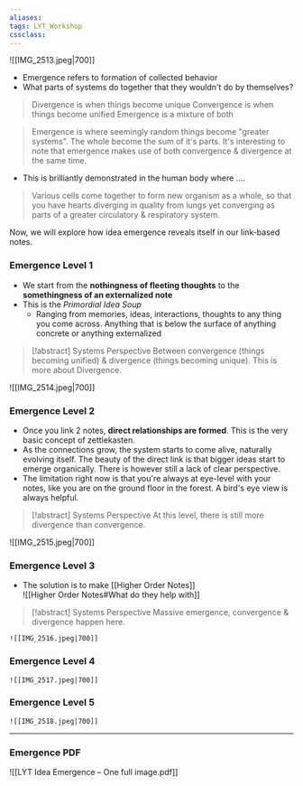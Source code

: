 ```yaml
---
aliases:
tags: LYT_Workshop 
cssclass: 
---
```


![[IMG_2513.jpeg|700]]

- Emergence refers to formation of collected behavior
- What parts of systems do together that they wouldn't do by themselves?

> Divergence is when things become unique
> Convergence is when things become unified
> Emergence is a mixture of both


> Emergence is where seemingly random things become "greater systems". The whole become the sum of it's parts.
> It's interesting to note that emergence makes use of both convergence & divergence at the same time.

- This is brilliantly demonstrated in the human body where ....
> Various cells come together to form new organism as a whole, so that you have hearts diverging in quality from lungs yet converging as parts of a greater circulatory & respiratory system.


Now, we will explore how idea emergence reveals itself in our link-based notes.

### Emergence Level 1
- We start from the **nothingness of fleeting thoughts** to the **somethingness of an externalized note**
- This is the *Primordial Idea Soup*
	- Ranging from memories, ideas, interactions, thoughts to any thing you come across. Anything that is below the surface of anything concrete or anything externalized

> [!abstract] Systems Perspective
> Between convergence (things becoming unified) & divergence (things becoming unique). This is more about Divergence.

![[IMG_2514.jpeg|700]]
### Emergence Level 2
- Once you link 2 notes, **direct relationships are formed**. This is the very basic concept of zettlekasten.
- As the connections grow, the system starts to come alive, naturally evolving itself. The beauty of the direct link is that bigger ideas start to emerge organically. There is however still a lack of clear perspective.
- The limitation right now is that you're always at eye-level with your notes, like you are on the ground floor in the forest. A bird's eye view is always helpful.

> [!abstract] Systems Perspective
> At this level, there is still more divergence than convergence.

![[IMG_2515.jpeg|700]]
### Emergence Level 3
- The solution is to make [[Higher Order Notes]]  
![[Higher Order Notes#What do they help with]]

> [!abstract] Systems Perspective
> Massive emergence, convergence & divergence happen here.

	![[IMG_2516.jpeg|700]]
### Emergence Level 4
	![[IMG_2517.jpeg|700]]
### Emergence Level 5


	![[IMG_2518.jpeg|700]]

---

### Emergence PDF 
![[LYT Idea Emergence – One full image.pdf]]



